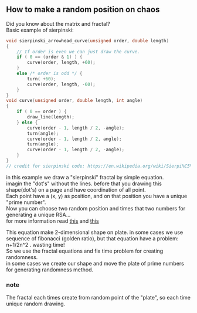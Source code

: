 ## How to make a random position on chaos
Did you know about the matrix and fractal?\
Basic example of sierpinski:
```c
void sierpinski_arrowhead_curve(unsigned order, double length)
{
    // If order is even we can just draw the curve.
    if ( 0 == (order & 1) ) {
        curve(order, length, +60);
    }
    else /* order is odd */ {
        turn( +60);
        curve(order, length, -60);
    }
}
void curve(unsigned order, double length, int angle)
{
    if ( 0 == order ) {
        draw_line(length);
    } else {
        curve(order - 1, length / 2, -angle);
        turn(angle);
        curve(order - 1, length / 2, angle);
        turn(angle);
        curve(order - 1, length / 2, -angle);
    }
}
// credit for sierpinski code: https://en.wikipedia.org/wiki/Sierpi%C5%84ski_curve
```
in this example we draw a "sierpinski" fractal by simple equation.\
imagin the "dot's" without the lines. before that you drawing this shape(dot's) on a page and have coordination of all point.\
Each point have a (x, y) as position, and on that position you have a unique "prime number".\
Now you can choose two random position and times that two numbers for generating a unique RSA...\
for more information read [this](https://github.com/mosi-arch/documents/blob/main/prime-number-cryptography.md) and [this](https://github.com/mosi-arch/documents/blob/main/safe-unique-random-number.md)

This equation make 2-dimensional shape on plate. in some cases we use sequence of fibonacci (golden ratio), but that equation have a problem: n+1/2n^2 . wasting time!\
So we use the fractal equations and fix time problem for creating randomness.\
in some cases we create our shape and move the plate of prime numbers for generating randomness method.

### note
The fractal each times create from random point of the "plate", so each time unique random drawing.
